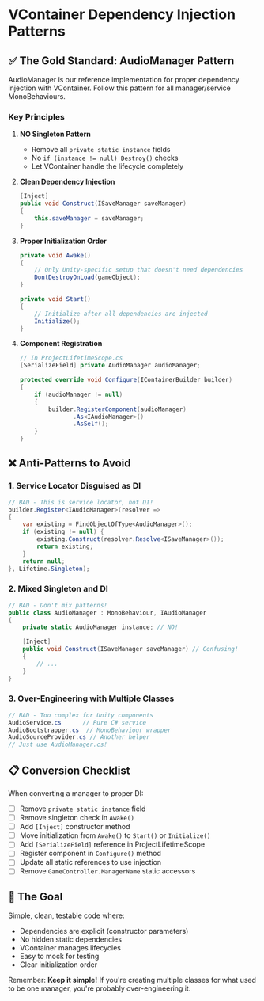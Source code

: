 # VContainer Dependency Injection Patterns

## ✅ The Gold Standard: AudioManager Pattern

AudioManager is our reference implementation for proper dependency injection with VContainer. Follow this pattern for all manager/service MonoBehaviours.

### Key Principles

1. **NO Singleton Pattern**
   - Remove all `private static instance` fields
   - No `if (instance != null) Destroy()` checks
   - Let VContainer handle the lifecycle completely

2. **Clean Dependency Injection**
   ```csharp
   [Inject]
   public void Construct(ISaveManager saveManager)
   {
       this.saveManager = saveManager;
   }
   ```

3. **Proper Initialization Order**
   ```csharp
   private void Awake()
   {
       // Only Unity-specific setup that doesn't need dependencies
       DontDestroyOnLoad(gameObject);
   }

   private void Start()
   {
       // Initialize after all dependencies are injected
       Initialize();
   }
   ```

4. **Component Registration**
   ```csharp
   // In ProjectLifetimeScope.cs
   [SerializeField] private AudioManager audioManager;

   protected override void Configure(IContainerBuilder builder)
   {
       if (audioManager != null)
       {
           builder.RegisterComponent(audioManager)
                  .As<IAudioManager>()
                  .AsSelf();
       }
   }
   ```

## ❌ Anti-Patterns to Avoid

### 1. Service Locator Disguised as DI
```csharp
// BAD - This is service locator, not DI!
builder.Register<IAudioManager>(resolver =>
{
    var existing = FindObjectOfType<AudioManager>();
    if (existing != null) {
        existing.Construct(resolver.Resolve<ISaveManager>());
        return existing;
    }
    return null;
}, Lifetime.Singleton);
```

### 2. Mixed Singleton and DI
```csharp
// BAD - Don't mix patterns!
public class AudioManager : MonoBehaviour, IAudioManager
{
    private static AudioManager instance; // NO!

    [Inject]
    public void Construct(ISaveManager saveManager) // Confusing!
    {
        // ...
    }
}
```

### 3. Over-Engineering with Multiple Classes
```csharp
// BAD - Too complex for Unity components
AudioService.cs      // Pure C# service
AudioBootstrapper.cs  // MonoBehaviour wrapper
AudioSourceProvider.cs // Another helper
// Just use AudioManager.cs!
```

## 📋 Conversion Checklist

When converting a manager to proper DI:

- [ ] Remove `private static instance` field
- [ ] Remove singleton check in `Awake()`
- [ ] Add `[Inject]` constructor method
- [ ] Move initialization from `Awake()` to `Start()` or `Initialize()`
- [ ] Add `[SerializeField]` reference in ProjectLifetimeScope
- [ ] Register component in `Configure()` method
- [ ] Update all static references to use injection
- [ ] Remove `GameController.ManagerName` static accessors

## 🎯 The Goal

Simple, clean, testable code where:
- Dependencies are explicit (constructor parameters)
- No hidden static dependencies
- VContainer manages lifecycles
- Easy to mock for testing
- Clear initialization order

Remember: **Keep it simple!** If you're creating multiple classes for what used to be one manager, you're probably over-engineering it.